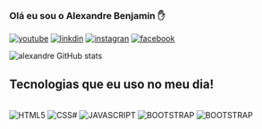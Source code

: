 ### Olá eu sou o Alexandre Benjamin ✋

[![youtube](https://img.shields.io/badge/YouTube-FF0000?style=for-the-badge&logo=youtube&logoColor=white)](https://www.youtube.com/)
[![linkdin](https://img.shields.io/badge/LinkedIn-0077B5?style=for-the-badge&logo=linkedin&logoColor=white)](https://www.linkedin.com/feed/)
[![instagran](https://img.shields.io/badge/Instagram-E4405F?style=for-the-badge&logo=instagram&logoColor=white)](https://www.instagram.com/)
[![facebook](https://img.shields.io/badge/Facebook-1877F2?style=for-the-badge&logo=facebook&logoColor=white)](https://www.facebook.com/)

![alexandre GitHub stats](https://github-readme-stats.vercel.app/api?username=AlexandreBen&show_icons=true&theme=tokyonight)


## Tecnologias que eu uso no meu dia!

<div style="inline_block"><br/>
    <img aling="center" alt="HTML5" src="https://img.shields.io/badge/HTML5-E34F26?style=for-the-badge&logo=html5&logoColor=white"/>
    <img aling="center" alt="CSS#" src="https://img.shields.io/badge/CSS3-1572B6?style=for-the-badge&logo=css3&logoColor=white"/>
    <img aling="center" alt="JAVASCRIPT" src="https://img.shields.io/badge/JavaScript-F7DF1E?style=for-the-badge&logo=javascript&logoColor=black"/>
    <img aling="center" alt="BOOTSTRAP" src="https://img.shields.io/badge/Bootstrap-563D7C?style=for-the-badge&logo=bootstrap&logoColor=white"/>
    <img aling="center" alt="BOOTSTRAP" src="https://img.shields.io/badge/Python-563D7C?style=for-the-badge&logo=Python&logoColor=white"/>
</div><br/>


